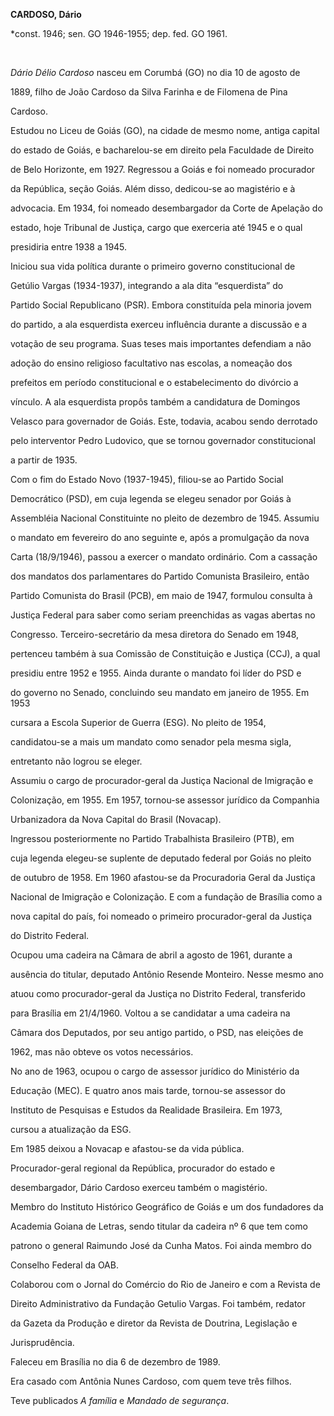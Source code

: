 **CARDOSO, Dário**



\*const. 1946; sen. GO 1946-1955; dep. fed. GO 1961.



 



*Dário Délio Cardoso* nasceu em Corumbá (GO) no dia 10 de agosto de

1889, filho de João Cardoso da Silva Farinha e de Filomena de Pina

Cardoso.



Estudou no Liceu de Goiás (GO), na cidade de mesmo nome, antiga capital

do estado de Goiás, e bacharelou-se em direito pela Faculdade de Direito

de Belo Horizonte, em 1927. Regressou a Goiás e foi nomeado procurador

da República, seção Goiás. Além disso, dedicou-se ao magistério e à

advocacia. Em 1934, foi nomeado desembargador da Corte de Apelação do

estado, hoje Tribunal de Justiça, cargo que exerceria até 1945 e o qual

presidiria entre 1938 a 1945.



Iniciou sua vida política durante o primeiro governo constitucional de

Getúlio Vargas (1934-1937), integrando a ala dita “esquerdista” do

Partido Social Republicano (PSR). Embora constituída pela minoria jovem

do partido, a ala esquerdista exerceu influência durante a discussão e a

votação de seu programa. Suas teses mais importantes defendiam a não

adoção do ensino religioso facultativo nas escolas, a nomeação dos

prefeitos em período constitucional e o estabelecimento do divórcio a

vínculo. A ala esquerdista propôs também a candidatura de Domingos

Velasco para governador de Goiás. Este, todavia, acabou sendo derrotado

pelo interventor Pedro Ludovico, que se tornou governador constitucional

a partir de 1935.



Com o fim do Estado Novo (1937-1945), filiou-se ao Partido Social

Democrático (PSD), em cuja legenda se elegeu senador por Goiás à

Assembléia Nacional Constituinte no pleito de dezembro de 1945. Assumiu

o mandato em fevereiro do ano seguinte e, após a promulgação da nova

Carta (18/9/1946), passou a exercer o mandato ordinário. Com a cassação

dos mandatos dos parlamentares do Partido Comunista Brasileiro, então

Partido Comunista do Brasil (PCB), em maio de 1947, formulou consulta à

Justiça Federal para saber como seriam preenchidas as vagas abertas no

Congresso. Terceiro-secretário da mesa diretora do Senado em 1948,

pertenceu também à sua Comissão de Constituição e Justiça (CCJ), a qual

presidiu entre 1952 e 1955. Ainda durante o mandato foi líder do PSD e

do governo no Senado, concluindo seu mandato em janeiro de 1955. Em 1953

cursara a Escola Superior de Guerra (ESG). No pleito de 1954,

candidatou-se a mais um mandato como senador pela mesma sigla,

entretanto não logrou se eleger.



Assumiu o cargo de procurador-geral da Justiça Nacional de Imigração e

Colonização, em 1955. Em 1957, tornou-se assessor jurídico da Companhia

Urbanizadora da Nova Capital do Brasil (Novacap).



Ingressou posteriormente no Partido Trabalhista Brasileiro (PTB), em

cuja legenda elegeu-se suplente de deputado federal por Goiás no pleito

de outubro de 1958. Em 1960 afastou-se da Procuradoria Geral da Justiça

Nacional de Imigração e Colonização. E com a fundação de Brasília como a

nova capital do país, foi nomeado o primeiro procurador-geral da Justiça

do Distrito Federal.



Ocupou uma cadeira na Câmara de abril a agosto de 1961, durante a

ausência do titular, deputado Antônio Resende Monteiro. Nesse mesmo ano

atuou como procurador-geral da Justiça no Distrito Federal, transferido

para Brasília em 21/4/1960. Voltou a se candidatar a uma cadeira na

Câmara dos Deputados, por seu antigo partido, o PSD, nas eleições de

1962, mas não obteve os votos necessários.



No ano de 1963, ocupou o cargo de assessor jurídico do Ministério da

Educação (MEC). E quatro anos mais tarde, tornou-se assessor do

Instituto de Pesquisas e Estudos da Realidade Brasileira. Em 1973,

cursou a atualização da ESG.



Em 1985 deixou a Novacap e afastou-se da vida pública.



Procurador-geral regional da República, procurador do estado e

desembargador, Dário Cardoso exerceu também o magistério.



Membro do Instituto Histórico Geográfico de Goiás e um dos fundadores da

Academia Goiana de Letras, sendo titular da cadeira nº 6 que tem como

patrono o general Raimundo José da Cunha Matos. Foi ainda membro do

Conselho Federal da OAB.



Colaborou com o Jornal do Comércio do Rio de Janeiro e com a Revista de

Direito Administrativo da Fundação Getulio Vargas. Foi também, redator

da Gazeta da Produção e diretor da Revista de Doutrina, Legislação e

Jurisprudência.



Faleceu em Brasília no dia 6 de dezembro de 1989.



Era casado com Antônia Nunes Cardoso, com quem teve três filhos.



Teve publicados *A família* e *Mandado de segurança*.



 




